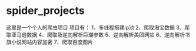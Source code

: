# spider_projects
这里是一个个人的爬虫项目
项目有：
1、多线程搭建ip池
2、爬取淘宝数据
3、爬取亚马逊数据
4、爬取及逆向解析巨潮参数
5、逆向解析美团网站
6、逆向解析书旗小说网站内容加密
7、爬取百度图片
